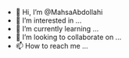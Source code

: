 - 👋 Hi, I’m @MahsaAbdollahi
- 👀 I’m interested in ...
- 🌱 I’m currently learning ...
- 💞️ I’m looking to collaborate on ...
- 📫 How to reach me ...

<!---
MahsaAbdollahi/MahsaAbdollahi is a ✨ special ✨ repository because its `README.md` (this file) appears on your GitHub profile.
You can click the Preview link to take a look at your changes.
--->
